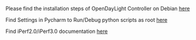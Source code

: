 Please find the installation steps of OpenDayLight Controller on Debian [here](https://john.soban.ski/how-to-install-opendaylight-as-a-service-on-ubuntu.html) 

Find Settings in Pycharm to Run/Debug python scripts as root [here](https://esmithy.net/2015/05/05/rundebug-as-root-in-pycharm/)

Find iPerf2.0/iPerf3.0 documentation [here](https://iperf.fr/iperf-doc.php)